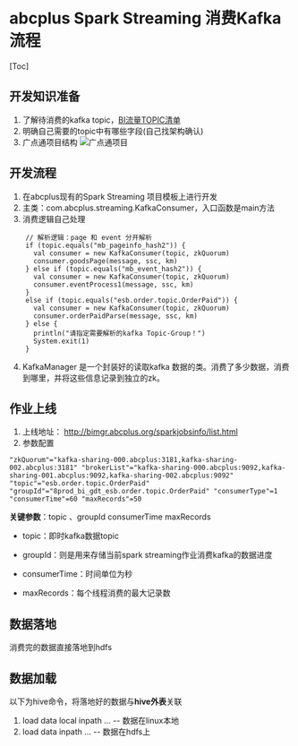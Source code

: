 
abcplus Spark Streaming 消费Kafka 流程
=====

[Toc]
## 开发知识准备
1. 了解待消费的kafka topic，[BI流量TOPIC清单](http://wiki.abcplus.org/pages/viewpage.action?pageId=1507559)
2. 明确自己需要的topic中有哪些字段(自己找架构确认)
3. 广点通项目结构
![广点通项目](http://olx1ji9hn.bkt.clouddn.com/image/gtd-proj.png)

## 开发流程
1. 在abcplus现有的Spark Streaming 项目模板上进行开发
2. 主类：com.abcplus.streaming.KafkaConsumer，入口函数是main方法
3. 消费逻辑自己处理
```
    // 解析逻辑：page 和 event 分开解析
    if (topic.equals("mb_pageinfo_hash2")) {
      val consumer = new KafkaConsumer(topic, zkQuorum)
      consumer.goodsPage(message, ssc, km)
    } else if (topic.equals("mb_event_hash2")) {
      val consumer = new KafkaConsumer(topic, zkQuorum)
      consumer.eventProcess1(message, ssc, km)
    }
    else if (topic.equals("esb.order.topic.OrderPaid")) {
      val consumer = new KafkaConsumer(topic, zkQuorum)
      consumer.orderPaidParse(message, ssc, km)
    } else {
      println("请指定需要解析的kafka Topic-Group！")
      System.exit(1)
    }
```
4. KafkaManager 是一个封装好的读取kafka 数据的类。消费了多少数据，消费到哪里，并将这些信息记录到独立的zk。

## 作业上线
1. 上线地址： http://bimgr.abcplus.org/sparkjobsinfo/list.html
2. 参数配置
```
"zkQuorum"="kafka-sharing-000.abcplus:3181,kafka-sharing-002.abcplus:3181" "brokerList"="kafka-sharing-000.abcplus:9092,kafka-sharing-001.abcplus:9092,kafka-sharing-002.abcplus:9092" "topic"="esb.order.topic.OrderPaid" "groupId"="8prod_bi_gdt_esb.order.topic.OrderPaid" "consumerType"=1 "consumerTime"=60 "maxRecords"=50
```
**关键参数**：topic 、groupId consumerTime maxRecords

- topic：即时kafka数据topic

- groupId：则是用来存储当前spark streaming作业消费kafka的数据进度

- consumerTime：时间单位为秒

- maxRecords：每个线程消费的最大记录数

## 数据落地
消费完的数据直接落地到hdfs

## 数据加载
以下为hive命令，将落地好的数据与**hive外表**关联
1. load data local inpath ...   -- 数据在linux本地
2. load data inpath ... -- 数据在hdfs上